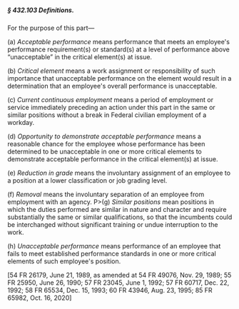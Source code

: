 ##### § 432.103 Definitions. #####

For the purpose of this part—

(a) *Acceptable performance* means performance that meets an employee's performance requirement(s) or standard(s) at a level of performance above “unacceptable” in the critical element(s) at issue.

(b) *Critical element* means a work assignment or responsibility of such importance that unacceptable performance on the element would result in a determination that an employee's overall performance is unacceptable.

(c) *Current continuous employment* means a period of employment or service immediately preceding an action under this part in the same or similar positions without a break in Federal civilian employment of a workday.

(d) *Opportunity to demonstrate acceptable performance* means a reasonable chance for the employee whose performance has been determined to be unacceptable in one or more critical elements to demonstrate acceptable performance in the critical element(s) at issue.

(e) *Reduction in grade* means the involuntary assignment of an employee to a position at a lower classification or job grading level.

(f) *Removal* means the involuntary separation of an employee from employment with an agency. P\>(g) *Similar positions* mean positions in which the duties performed are similar in nature and character and require substantially the same or similar qualifications, so that the incumbents could be interchanged without significant training or undue interruption to the work.

(h) *Unacceptable performance* means performance of an employee that fails to meet established performance standards in one or more critical elements of such employee's position.

[54 FR 26179, June 21, 1989, as amended at 54 FR 49076, Nov. 29, 1989; 55 FR 25950, June 26, 1990; 57 FR 23045, June 1, 1992; 57 FR 60717, Dec. 22, 1992; 58 FR 65534, Dec. 15, 1993; 60 FR 43946, Aug. 23, 1995; 85 FR 65982, Oct. 16, 2020]